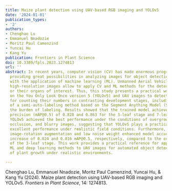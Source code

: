 ```yaml
---
title: Maize plant detection using UAV-based RGB imaging and YOLOv5
date: '2024-01-01'
publication_types:
- '2'
authors:
- Chenghao Lu
- Emmanuel Nnadozie
- Moritz Paul Camenzind
- Yuncai Hu
- Kang Yu
publication: Frontiers in Plant Science
doi: 10.3389/fpls.2023.1274813
url: ''
abstract: In recent years, computer vision (CV) has made enormous progress and is
  providing great possibilities in analyzing images for object detection, especially
  with the application of machine learning (ML). Unmanned Aerial Vehicle (UAV) based
  high-resolution images allow to apply CV and ML methods for the detection of plants
  or their organs of interest. Thus, this study presents a practical workflow based
  on the You Only Look Once version 5 (YOLOv5) and UAV images to detect maize plants
  for counting their numbers in contrasting development stages, including the application
  of a semi-auto-labeling method based on the Segment Anything Model (SAM) to reduce
  the burden of labeling. Results showed that the trained model achieved a mean average
  precision (mAP@0.5) of 0.828 and 0.863 for the 3-leaf stage and 7-leaf stage, respectively.
  YOLOv5 achieved the best performance under the conditions of overgrown weeds, leaf
  occlusion, and blurry images, suggesting that YOLOv5 plays a practical role in obtaining
  excellent performance under realistic field conditions. Furthermore, introducing
  image-rotation augmentation and low noise weight enhanced model accuracy, with an
  increase of 0.024 and 0.016 mAP@0.5, respectively, compared to the original model
  of the 3-leaf stage. This work provides a practical reference for applying lightweight
  ML and deep learning methods to UAV images for automated object detection and characterization
  of plant growth under realistic environments.

---
```


Chenghao Lu, Emmanuel Nnadozie, Moritz Paul Camenzind, Yuncai Hu, & Kang Yu (2024). Maize plant detection using UAV-based RGB imaging and YOLOv5. *Frontiers in Plant Science*, 14: 1274813.
